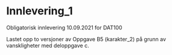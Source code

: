 # Innlevering_1
Obligatorisk innlevering 10.09.2021 for DAT100

Lastet opp to versjoner av Oppgave B5 (karakter_2) på grunn av vanskligheter med deloppgave c. 
